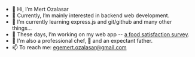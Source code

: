 - 👋 Hi, I’m Mert Ozalasar
- 👀 Currently, I’m mainly interested in backend web development.
- 🌱 I’m currently learning express.js and git/github and many other things...
- 💞️ These days, I’m working on my web app -- [a food satisfaction survey](https://github.com/Egm1803/happy-food-survey).
- 🍳 I'm also a professional chef, :baby_bottle: and an expectant father.
- 📫 To reach me: egemert.ozalasar@gmail.com

<!---
Egm1803/Egm1803 is a ✨ special ✨ repository because its `README.md` (this file) appears on your GitHub profile.
You can click the Preview link to take a look at your changes.
--->
